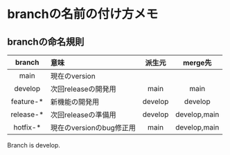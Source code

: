 # branchの名前の付け方メモ
##  branchの命名規則
| branch | 意味 | 派生元 | merge先 |
| :----: | :---- | :----: | :----: |
| main | 現在のversion |   |   |
| develop | 次回releaseの開発用 | main | main |
| feature-* | 新機能の開発用 | develop | develop |
| release-* | 次回releaseの準備用 | develop | develop,main |
| hotfix-* | 現在のversionのbug修正用 | main | develop,main |

Branch is develop.
